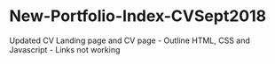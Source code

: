 # New-Portfolio-Index-CVSept2018
Updated CV Landing page and CV page  - Outline HTML, CSS and Javascript - Links not working
